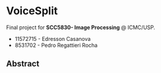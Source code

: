 # VoiceSplit

Final project for **SCC5830- Image Processing** @ ICMC/USP.

* 11572715 - Edresson Casanova 
* 8531702 - Pedro Regattieri Rocha 

## Abstract


